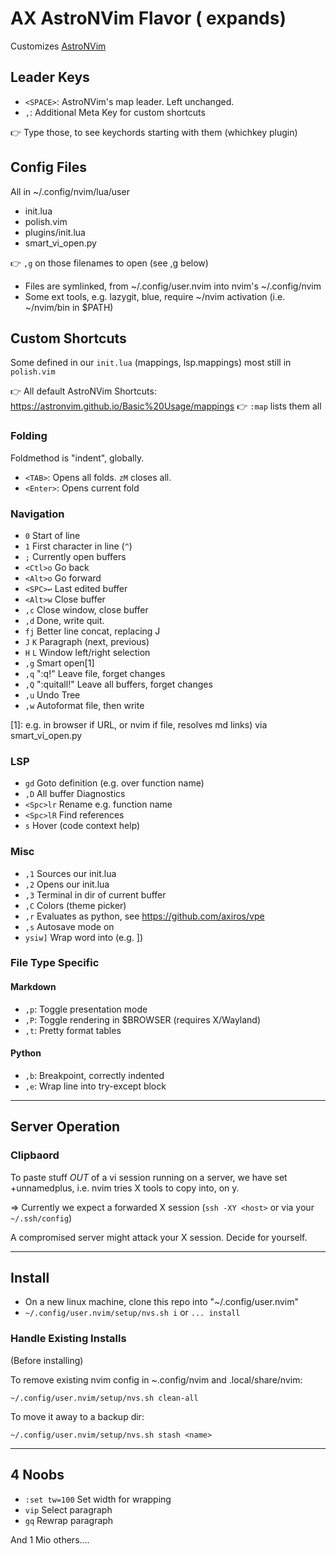 # AX AstroNVim Flavor (<TAB> expands)

Customizes [AstroNVim](https://github.com/AstroNvim/AstroNvim)


## Leader Keys

- `<SPACE>`: AstroNVim's map leader. Left unchanged.
- `,`: Additional Meta Key for custom shortcuts

👉 Type those, to see keychords starting with them (whichkey plugin)

## Config Files

All in ~/.config/nvim/lua/user

- init.lua
- polish.vim
- plugins/init.lua
- smart_vi_open.py

👉 `,g` on those filenames to open (see ,g below)

- Files are symlinked, from ~/.config/user.nvim into nvim's ~/.config/nvim
- Some ext tools, e.g. lazygit, blue, require ~/nvim activation (i.e. ~/nvim/bin in $PATH)

## Custom Shortcuts

Some defined in our `init.lua` (mappings, lsp.mappings) most still in `polish.vim`

👉 All default AstroNVim Shortcuts: https://astronvim.github.io/Basic%20Usage/mappings
👉 `:map` lists them all



### Folding

Foldmethod is "indent", globally.

- `<TAB>`: Opens all folds. `zM` closes all.
- `<Enter>`: Opens current fold
 
### Navigation

- `0`       Start of line
- `1`       First character in line (`^`)
- `;`       Currently open buffers
- `<Ctl>o`  Go back 
- `<Alt>o`  Go forward
- `<SPC>↩️`  Last edited buffer
- `<Alt>w`  Close buffer
- `,c`      Close window, close buffer
- `,d`      Done, write quit.
- `fj`      Better line concat, replacing J
- `J` `K`   Paragraph (next, previous)
- `H` `L`   Window left/right selection
- `,g`      Smart open[1]
- `,q`      ":q!" Leave file, forget changes
- `,Q`      ":quitall!" Leave all buffers, forget changes
- `,u`      Undo Tree
- `,w`      Autoformat file, then write

[1]: e.g. in browser if URL, or nvim if file, resolves md links) via smart_vi_open.py

### LSP

- `gd`      Goto definition (e.g. over function name)
- `,D`      All buffer Diagnostics
- `<Spc>lr` Rename e.g. function name
- `<Spc>lR` Find references
- `s`       Hover (code context help)

### Misc

- `,1`      Sources our init.lua
- `,2`      Opens our init.lua
- `,3`      Terminal in dir of current buffer
- `,C`      Colors (theme picker)
- `,r`      Evaluates as python, see https://github.com/axiros/vpe
- `,s`      Autosave mode on
- `ysiw]`   Wrap word into (e.g. ])

### File Type Specific

#### Markdown

- `,p`: Toggle presentation mode
- `,P`: Toggle rendering in $BROWSER (requires X/Wayland)
- `,t`: Pretty format tables

#### Python

- `,b`: Breakpoint, correctly indented
- `,e`: Wrap line into try-except block 


---

## Server Operation

### Clipbaord

To paste stuff *OUT* of a vi session running on a server, we have set +unnamedplus, i.e.
nvim tries X tools to copy into, on y.

=> Currently we expect a forwarded X session (`ssh -XY <host>` or via your
`~/.ssh/config`)

A compromised server might attack your X session. Decide for yourself.

---

## Install

- On a new linux machine, clone this repo into "~/.config/user.nvim"
- `~/.config/user.nvim/setup/nvs.sh i` or `... install`

### Handle Existing Installs

(Before installing)

To remove existing nvim config in ~.config/nvim and .local/share/nvim:

`~/.config/user.nvim/setup/nvs.sh clean-all` 

To move it away to a backup dir:

`~/.config/user.nvim/setup/nvs.sh stash <name>`

---

## 4 Noobs

- `:set tw=100`  Set width for wrapping
- `vip` Select paragraph
- `gq`  Rewrap paragraph

And 1 Mio others....



